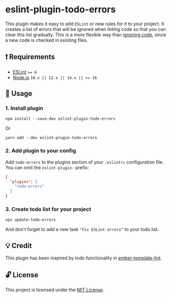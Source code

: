 # eslint-plugin-todo-errors

This plugin makes it easy to add `ESLint` or new rules for it to your project.
It creates a list of errors that will be ignored when linting code so that you can clear this list gradually.
This is a more flexible way than [ignoring code](https://eslint.org/docs/user-guide/configuring/ignoring-code), since a new code is checked in existing files.

## :exclamation: Requirements

- [ESLint](https://eslint.org/) `>= 6`
- [Node.js](https://nodejs.org/) `10.x || 12.x || 14.x || >= 16`

## :rocket: Usage

### 1. Install plugin

```shell
npm install --save-dev eslint-plugin-todo-errors
```

Or

```shell
yarn add --dev eslint-plugin-todo-errors
```

### 2. Add plugin to your config

Add `todo-errors` to the plugins section of your `.eslintrc` configuration file. You can omit the `eslint-plugin-` prefix:

```json
{
  "plugins": [
    "todo-errors"
  ]
}
```

### 3. Create todo list for your project

```shell
npx update-todo-errors
```

And don't forget to add a new task `"Fix ESLint errors"` to your todo list.

## :bulb: Credit

This plugin has been inspired by todo functionality in [ember-template-lint](https://github.com/ember-template-lint/ember-template-lint).

## :unlock: License

This project is licensed under the [MIT License](LICENSE.md).
